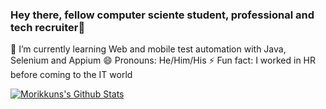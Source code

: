 ### Hey there, fellow computer sciente student, professional and tech recruiter👋

🌱 I’m currently learning Web and mobile test automation with Java, Selenium and Appium
😄 Pronouns: He/Him/His
⚡ Fun fact: I worked in HR before coming to the IT world

[![Morikkuns's Github Stats](https://github-readme-stats.vercel.app/api?username=morikkun)](https://github.com/anuraghazra/github-readme-stats)

<!--
**Morikkun/Morikkun** is a ✨ _special_ ✨ repository because its `README.md` (this file) appears on your GitHub profile.

- 🔭 I’m currently working on ...
- 🌱 I’m currently learning ...
- 👯 I’m looking to collaborate on ...
- 🤔 I’m looking for help with ...
- 💬 Ask me about ...
- 📫 How to reach me: ...
- 
- 
-->
                                                     
